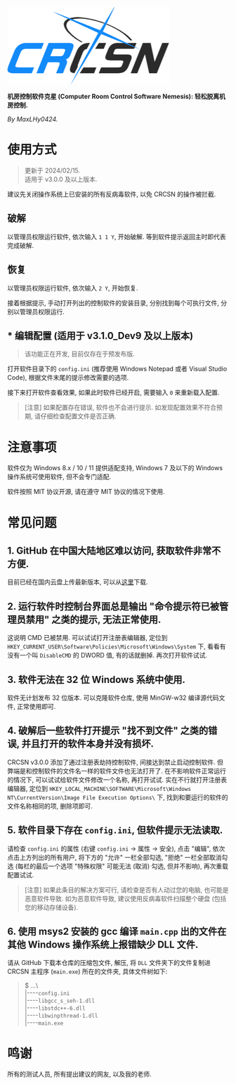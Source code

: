 
![logo](logo.png)

**机房控制软件克星 (Computer Room Control Software Nemesis): 轻松脱离机房控制.**

*By MaxLHy0424.*

# 使用方式

> 更新于 2024/02/15.\
> 适用于 v3.0.0 及以上版本.

建议先关闭操作系统上已安装的所有反病毒软件, 以免 CRCSN 的操作被拦截.

## 破解

以管理员权限运行软件, 依次输入 `1 1 Y`, 开始破解. 等到软件提示返回主时即代表完成破解.

## 恢复

以管理员权限运行软件, 依次输入 `2 Y`, 开始恢复.

接着根据提示, 手动打开列出的控制软件的安装目录, 分别找到每个可执行文件, 分别以管理员权限运行.

## * 编辑配置 (适用于 v3.1.0_Dev9 及以上版本)

> 该功能正在开发, 目前仅存在于预发布版.

打开软件目录下的 `config.ini` (推荐使用 Windows Notepad 或者 Visual Studio Code), 根据文件末尾的提示修改需要的选项. 

接下来打开软件查看效果, 如果此时软件已经开启, 需要输入 `0` 来重新载入配置.

> [注意] 如果配置存在错误, 软件也不会进行提示. 如发现配置效果不符合预期, 请仔细检查配置文件是否正确.

# 注意事项

软件仅为 Windows 8.x / 10 / 11 提供适配支持, Windows 7 及以下的 Windows 操作系统可使用软件, 但不会专门适配.

软件按照 MIT 协议开源, 请在遵守 MIT 协议的情况下使用.

# 常见问题

## 1. GitHub 在中国大陆地区难以访问, 获取软件非常不方便.

目前已经在国内云盘上传最新版本, 可以从[这里](https://www.123pan.com/s/HmR8jv-tZLN.html "点击跳转")下载.

## 2. 运行软件时控制台界面总是输出 "命令提示符已被管理员禁用" 之类的提示, 无法正常使用.

这说明 CMD 已被禁用. 可以试试打开注册表编辑器, 定位到 `HKEY_CURRENT_USER\Software\Policies\Microsoft\Windows\System` 下, 看看有没有一个叫 `DisableCMD` 的 DWORD 值, 有的话就删掉. 再次打开软件试试.

## 3. 软件无法在 32 位 Windows 系统中使用.

软件无计划发布 32 位版本. 可以克隆软件仓库, 使用 MinGW-w32 编译源代码文件, 正常使用即可.

## 4. 破解后一些软件打开提示 "找不到文件" 之类的错误, 并且打开的软件本身并没有损坏.

CRCSN v3.0.0 添加了通过注册表劫持控制软件, 间接达到禁止启动控制软件. 但弊端是和控制软件的文件名一样的软件文件也无法打开了. 在不影响软件正常运行的情况下, 可以试试给软件文件修改一个名称, 再打开试试. 实在不行就打开注册表编辑器, 定位到 `HKEY_LOCAL_MACHINE\SOFTWARE\Microsoft\Windows NT\CurrentVersion\Image File Execution Options\` 下, 找到和要运行的软件的文件名称相同的项, 删除项即可.

## 5. 软件目录下存在 `config.ini`, 但软件提示无法读取.

请检查 `config.ini` 的属性 (右键 `config.ini` -> 属性 -> 安全), 点击 "编辑", 依次点击上方列出的所有用户, 将下方的 "允许" 一栏全部勾选, "拒绝" 一栏全部取消勾选 (每栏的最后一个选项 "特殊权限" 可能无法 (取消) 勾选, 但并不影响), 再次重载配置试试.

> [注意] 如果此条目的解决方案可行, 请检查是否有人动过您的电脑, 也可能是恶意软件导致. 如为恶意软件导致, 建议使用反病毒软件扫描整个硬盘 (包括您的移动存储设备).

## 6. 使用 msys2 安装的 gcc 编译 `main.cpp` 出的文件在其他 Windows 操作系统上报错缺少 DLL 文件.

请从 GitHub 下载本仓库的压缩包文件, 解压, 将 `DLL` 文件夹下的文件复制进 CRCSN 主程序 (`main.exe`) 所在的文件夹, 具体文件树如下:

> $ ...\ \
> |----`config.ini`\
> |----`libgcc_s_seh-1.dll`\
> |----`libstdc++-6.dll`\
> |----`libwinpthread-1.dll`\
> |----`main.exe`


# 鸣谢

所有的测试人员, 所有提出建议的网友, 以及我的老师.